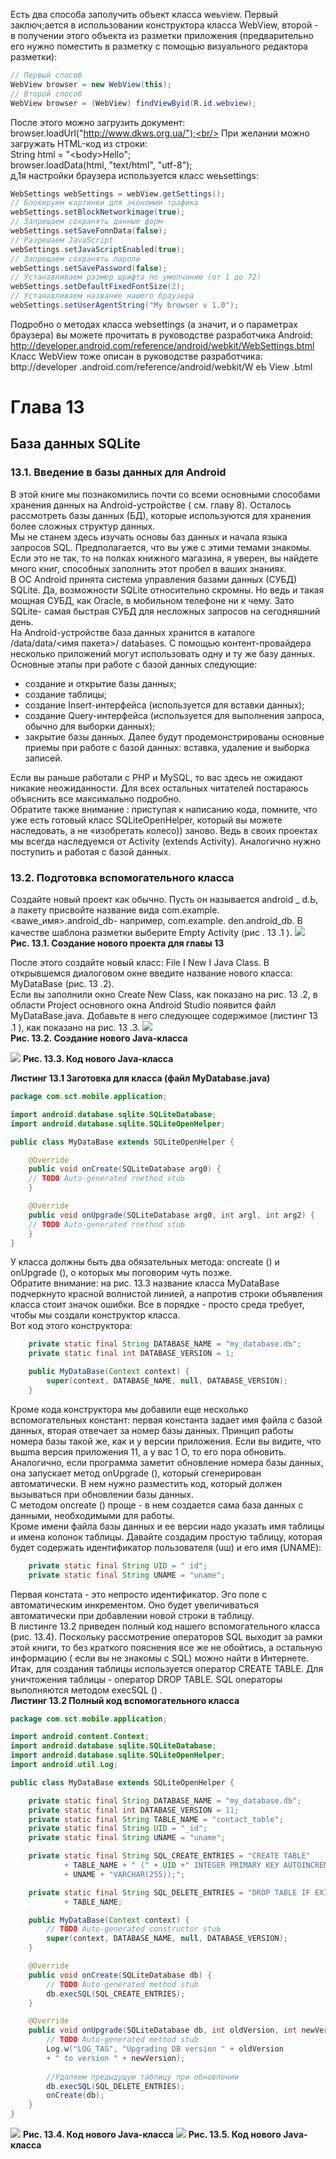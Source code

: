 Есть два способа заполучить объект класса weьview. Первый заключ;ается в использовании конструктора класса WebView, второй - в получении этого объекта из разметки приложения (предварительно его нужно поместить в разметку с помощью
визуального редактора разметки):<br/>
```java
// Первый способ
WebView browser = new WebView(this);
// Второй способ
WebView browser = (WebView) findViewByid(R.id.webview);
```
После этого можно загрузить документ:<br/>
browser.loadUrl("http://www.dkws.org.ua/");<br/>
При желании можно загружать НТМL-код из строки:<br/>
String html = "<htrnl><Ьody><hl>Hello</hl></body></htrnl>";<br/>
browser.loadData(html, "text/html", "utf-8");<br/>
д,1я настройки браузера используется класс weьsettings:<br/>
```java
WebSettings webSettings = webView.getSettings();
// Блокируем картинки для экономии трафика
webSettings.setBlockNetworkimage(true);
// Запрещаем сохранять данные форм
webSettings.setSaveFoпnData(false);
// Разрешаем JavaScript
webSettings.setJavaScriptEnaЬled(true);
// Запрещаем сохранять пароли
webSettings.setSavePassword(false);
// Устанавливаем размер шрифта по умолчанию (от 1 до 72)
webSettings.setDefaultFixedFontSize(2);
// Устанавливаем название нашего браузера
webSettings.setUserAgentString("My browser v 1.0");
```
Подробно о методах класса websettings (а значит, и о параметрах браузера) вы можете прочитать в руководстве разработчика Android:<br/>
http://developer.android.com/reference/android/webkit/WebSettings.btml<br/>
Класс WebView тоже описан в руководстве разработчика:<br/>
bttp://developer .android.com/reference/android/webkit/W еЬ View .Ьtml<br/>

# Глава 13
## База данных SQLite
### 13.1. Введение в базы данных для Android 
В этой книге мы познакомились почти со всеми основными способами хранения
данных на Android-ycтpoйcтвe ( см. главу 8). Осталось рассмотреть базы данных
(БД), которые используются для хранения более сложных структур данных.<br/>
Мы не станем здесь изучать основы баз данных и начала языка запросов SQL.
Предполагается, что вы уже с этими темами знакомы. Если это не так, то на полках
книжного магазина, я уверен, вы найдете много книг, способных заполнить этот
пробел в ваших знаниях.<br/>
В ОС Android принята система управления базами данных (СУБД) SQLite. Да, возможности SQLite относительно скромны. Но ведь и такая мощная СУБД, как
Oracle, в мобильном телефоне ни к чему. Зато SQLite- самая быстрая СУБД для
несложных запросов на сегодняшний день.<br/>
На Android-ycтpoйcтвe база данных хранится в каталоге /data/data/<имя пакета>/
dataЬases. С помощью контент-провайдера несколько приложений могут использовать одну и ту же базу данных.<br/>
Основные этапы при работе с базой данных следующие:<br/>
- создание и открытие базы данных;
- создание таблицы;
- создание Insеrt-интерфейса (используется для вставки данных);
- создание Quеrу-интерфейса (используется для выполнения запроса, обычно для
выборки данных);
- закрытие базы данных.
Далее будут продемонстрированы основные приемы при работе с базой данных:
вставка, удаление и выборка записей.<br/>

Если вы раньше работали с РНР и MySQL, то вас здесь не ожидают никакие неожиданности. Для всех остальных читателей постараюсь объяснить все максимально подробно. <br/>
Обратите также внимание : приступая к написанию кода, помните, что уже есть готовый класс SQLiteOpenНelper, который вы можете наследовать, а не «изобретать
колесо)) заново. Ведь в своих проектах мы всегда наследуемся от Activity (extends
Activity). Аналогично нужно поступить и работая с базой данных.<br/>
### 13.2. Подготовка вспомогательного класса
Создайте новый проект как обычно. Пусть он называется android _ d.Ь, а пакету присвойте название вида com.example.<вawe_имя>.android_db- например, com.example.
den.android_db. В качестве шаблона разметки выберите Empty Activity (рис . 13 .1 ). 
<img src="./img/рис-13-1.png">
<b>Рис. 13.1. Соэдание нового проекта для главы 13</b>

После этого создайте новый класс: File I New I Java Class. В открывшемся диалоговом окне введите название нового класса: MyDataBase (рис. 13 .2).<br/>
Если вы заполнили окно Create New Class, как показано на рис. 13 .2, в области
Project основного окна Aпdroid Studio появится файл MyDataBase.java. Добавьте
в него следующее содержимое (листинг 13 .1 ), как показано на рис. 13 .3.
<img src="./img/рис-13-2.png"><br/>
<b>Рис. 13.2. Соэдание нового Jаvа-класса</b>

<img src="./img/рис-13-3.png">
<b>Рис. 13.3. Код нового Jаvа-класса</b>

<b>Листинг 13.1 Заготовка для класса (файл MyDatabase.java)</b>
```java
package com.sct.mobile.application;

import android.database.sqlite.SQLiteDatabase;
import android.database.sqlite.SQLiteOpenHelper;

public class MyDataBase extends SQLiteOpenHelper {

    @Override
    public void onCreate(SQLiteDatabase arg0) {
    // TODO Auto-generated rnethod stuЬ
    }

    @Override
    public void onUpgrade(SQLiteDatabase arg0, int argl, int arg2) {
    // TODO Auto-generated rnethod stuЬ
    }
}
```
У класса должны быть два обязательных метода: oncreate () и onUpgrade (), о которых мы поговорим чуть позже.<br/>
Обратите внимание: на рис. 13.3 название класса MyDataBase подчеркнуто красной
волнистой линией, а напротив строки объявления класса стоит значок ошибки. Все
в порядке - просто среда требует, чтобы мы создали конструктор класса.<br>
Вот код этого конструктора:<br/>
```java
    private static final String DATABASE_NAME = "my_database.dЬ";
    private static final int DATABASE_VERSION = 1;

    public MyDataBase(Context context) {
        super(context, DATABASE_NAME, null, DATABASE_VERSION);
    }
```
Кроме кода конструктора мы добавили еще несколько вспомогательных констант:
первая константа задает имя файла с базой данных, вторая отвечает за номер базы
данных. Принцип работы номера базы такой же, как и у версии приложения. Если
вы видите, что вьшmа версия приложения 11, а у вас 1 О, то его пора обновить. Аналогично, если программа заметит обновление номера базы данных, она запускает
метод onUpgrade (), который сгенерирован автоматически. В нем нужно разместить
код, который должен вызываться при обновлении базы данных.<br/>
С методом oncreate () проще - в нем создается сама база данных с данными, необходимыми для работы.<br/>
Кроме имени файла базы данных и ее версии надо указать имя таблицы и имена
колонок таблицы. Давайте создадим простую таблицу, которая будет содержать
идентификатор пользователя (uш) и его имя (UNAМE): <br/>
```java
    private static final String UID = " id";
    private static final String UNAME = "uname";
```
Первая констата - это непросто идентификатор. Эго поле с автоматическим инкрементом. Оно будет увеличиваться автоматически при добавлении новой строки
в таблицу.<br/>
В листинге 13.2 приведен полный код нашего вспомогательного класса (рис. 13.4).
Поскольку рассмотрение операторов SQL выходит за рамки этой книги, то без
краткого пояснения все же не обойтись, а остальную информацию ( если вы не знакомы с SQL) можно найти в Интернете. Итак, для создания таблицы используется
оператор CREATE ТАВLЕ. Для уничтожения таблицы - оператор DROP ТАВLЕ. SQL onepaтopы выполняются методом execSQL () . <br/>
<b>Листинг 13.2 Полный код вспомогательного класса</b><br/>
```java
package com.sct.mobile.application;

import android.content.Context;
import android.database.sqlite.SQLiteDatabase;
import android.database.sqlite.SQLiteOpenHelper;
import android.util.Log;

public class MyDataBase extends SQLiteOpenHelper {

    private static final String DATABASE_NAME = "my_database.dЬ";
    private static final int DATABASE_VERSION = 11;
    private static final String TABLE_NAME = "contact_table";
    private static final String UID = "_id";
    private static final String UNAME = "uname";

    private static final String SQL_CREATE_ENTRIES = "CREATE ТАВLЕ"
            + TABLE_NAME + " (" + UID +" INTEGER PRIMARY КЕУ AUTOINCREMENT,"
            + UNAME + "VARCHAR(255));";

    private static final String SQL_DELETE_ENTRIES = "DROP TABLE IF EXISTS "
            + TABLE_NAME;

    public MyDataBase(Context context) {
        // TODO Auto-generated constructor stuЬ
        super(context, DATABASE_NAME, null, DATABASE_VERSION);
    }

    @Override
    public void onCreate(SQLiteDatabase db) {
        // TODO Auto-generated method stub
        db.execSQL(SQL_CREATE_ENTRIES);
    }

    @Override
    public void onUpgrade(SQLiteDatabase db, int oldVersion, int newVersion) {
        // TODO Auto-generated method stub
        Log.w("LOG_TAG", "Upgrading DB version " + oldVersion
        + " to version " + newVersion);
        
        //Удаляем предыдущую таблицу при обновлении
        db.execSQL(SQL_DELETE_ENTRIES);
        onCreate(db);
    }
}
```

<img src="./img/рис-13-4.png">
<b>Рис. 13.4. Код нового Jаvа-класса</b>

<img src="./img/рис-13-5.png">
<b>Рис. 13.5. Код нового Jаvа-класса</b>